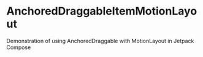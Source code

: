 # AnchoredDraggableItemMotionLayout

Demonstration of using AnchoredDraggable with MotionLayout in Jetpack Compose
